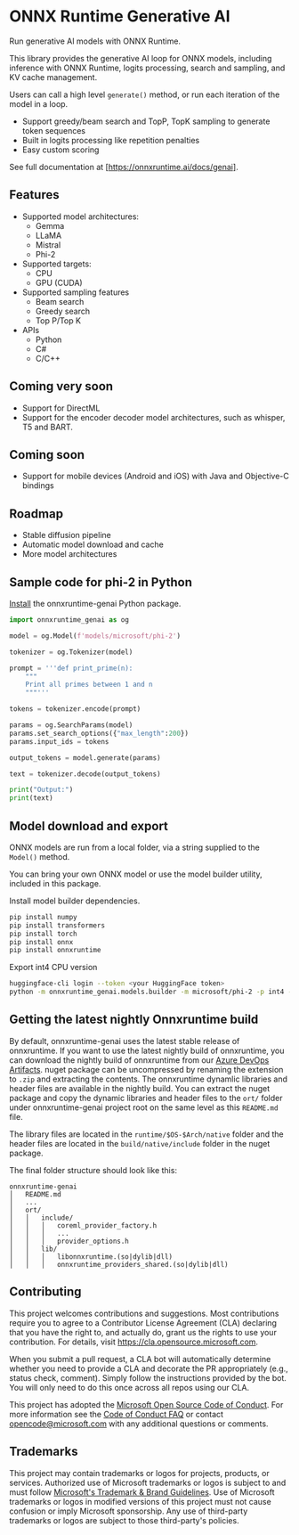 # ONNX Runtime Generative AI

Run generative AI models with ONNX Runtime.

This library provides the generative AI loop for ONNX models, including inference with ONNX Runtime, logits processing, search and sampling, and KV cache management.

Users can call a high level `generate()` method, or run each iteration of the model in a loop.

* Support greedy/beam search and TopP, TopK sampling to generate token sequences
* Built in logits processing like repetition penalties
* Easy custom scoring

See full documentation at [https://onnxruntime.ai/docs/genai].

## Features

* Supported model architectures:
  * Gemma
  * LLaMA
  * Mistral
  * Phi-2
* Supported targets:   
  * CPU
  * GPU (CUDA)
* Supported sampling features
  * Beam search
  * Greedy search
  * Top P/Top K
* APIs
  * Python
  * C#
  * C/C++  

## Coming very soon

* Support for DirectML
* Support for the encoder decoder model architectures, such as whisper, T5 and BART.

## Coming soon

* Support for mobile devices (Android and iOS) with Java and Objective-C bindings

## Roadmap

* Stable diffusion pipeline
* Automatic model download and cache
* More model architectures

## Sample code for phi-2 in Python

[Install](https://onnxruntime.ai/docs/genai/howto/install) the onnxruntime-genai Python package.

```python
import onnxruntime_genai as og

model = og.Model(f'models/microsoft/phi-2')

tokenizer = og.Tokenizer(model)

prompt = '''def print_prime(n):
    """
    Print all primes between 1 and n
    """'''

tokens = tokenizer.encode(prompt)

params = og.SearchParams(model)
params.set_search_options({"max_length":200})
params.input_ids = tokens

output_tokens = model.generate(params)

text = tokenizer.decode(output_tokens)

print("Output:")
print(text)
```

## Model download and export

ONNX models are run from a local folder, via a string supplied to the `Model()` method. 

You can bring your own ONNX model or use the model builder utility, included in this package. 

Install model builder dependencies.

```bash
pip install numpy
pip install transformers
pip install torch
pip install onnx
pip install onnxruntime
```

Export int4 CPU version 
```bash
huggingface-cli login --token <your HuggingFace token>
python -m onnxruntime_genai.models.builder -m microsoft/phi-2 -p int4 -e cpu -o <model folder>
```
## Getting the latest nightly Onnxruntime build
By default, onnxruntime-genai uses the latest stable release of onnxruntime. If you want to use the latest nightly build 
of onnxruntime, you can download the nightly build of onnxruntime from our
[Azure DevOps Artifacts](https://aiinfra.visualstudio.com/PublicPackages/_artifacts/feed/OnnxRuntime/).
nuget package can be uncompressed by renaming the extension to `.zip` and extracting the contents.
The onnxruntime dynamlic libraries and header files are available in the nightly build. You can extract the nuget package
and copy the dynamic libraries and header files to the `ort/` folder under onnxruntime-genai project root on the same level
as this `README.md` file. 

The library files are located in the `runtime/$OS-$Arch/native` folder and the header files are located in the
`build/native/include` folder in the nuget package.

The final folder structure should look like this:
```
onnxruntime-genai
│   README.md
│   ... 
│   ort/
│   │   include/
│   │   │   coreml_provider_factory.h
│   │   │   ...
│   │   │   provider_options.h
│   │   lib/
│   │   │   libonnxruntime.(so|dylib|dll)
│   │   │   onnxruntime_providers_shared.(so|dylib|dll)
```

## Contributing

This project welcomes contributions and suggestions.  Most contributions require you to agree to a
Contributor License Agreement (CLA) declaring that you have the right to, and actually do, grant us
the rights to use your contribution. For details, visit https://cla.opensource.microsoft.com.

When you submit a pull request, a CLA bot will automatically determine whether you need to provide
a CLA and decorate the PR appropriately (e.g., status check, comment). Simply follow the instructions
provided by the bot. You will only need to do this once across all repos using our CLA.

This project has adopted the [Microsoft Open Source Code of Conduct](https://opensource.microsoft.com/codeofconduct/).
For more information see the [Code of Conduct FAQ](https://opensource.microsoft.com/codeofconduct/faq/) or
contact [opencode@microsoft.com](mailto:opencode@microsoft.com) with any additional questions or comments.

## Trademarks

This project may contain trademarks or logos for projects, products, or services. Authorized use of Microsoft 
trademarks or logos is subject to and must follow 
[Microsoft's Trademark & Brand Guidelines](https://www.microsoft.com/en-us/legal/intellectualproperty/trademarks/usage/general).
Use of Microsoft trademarks or logos in modified versions of this project must not cause confusion or imply Microsoft sponsorship.
Any use of third-party trademarks or logos are subject to those third-party's policies.
